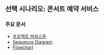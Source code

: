 ## 선택 시나리오: 콘서트 예약 서비스

### 주요 문서
* [프로젝트 마일스톤](./docs/milestone.md)
* [Sequence Diagram](./docs/sequence-diagram.md)
* [Flowchart](./docs/flowchart.md)
